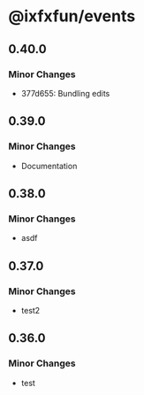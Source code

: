 # @ixfxfun/events

## 0.40.0

### Minor Changes

- 377d655: Bundling edits

## 0.39.0

### Minor Changes

- Documentation

## 0.38.0

### Minor Changes

- asdf

## 0.37.0

### Minor Changes

- test2

## 0.36.0

### Minor Changes

- test
